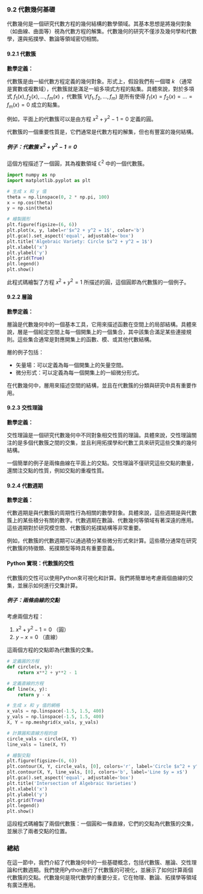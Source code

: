 ### 9.2 代數幾何基礎

代數幾何是一個研究代數方程的幾何結構的數學領域。其基本思想是將幾何對象（如曲線、曲面等）視為代數方程的解集。代數幾何的研究不僅涉及幾何學和代數學，還與拓撲學、數論等領域密切相關。

#### 9.2.1 代數簇

**數學定義：**

代數簇是由一組代數方程定義的幾何對象。形式上，假設我們有一個環  $`k`$ （通常是實數或複數域），代數簇就是滿足一組多項式方程的點集。具體來說，對於多項式  $`f_1(x), f_2(x), ..., f_m(x)`$  ，代數簇  $`V(f_1, f_2, ..., f_m)`$  是所有使得  $`f_1(x) = f_2(x) = ... = f_m(x) = 0`$  成立的點集。

例如，平面上的代數簇可以是由方程  $`x^2 + y^2 - 1 = 0`$  定義的圓。

代數簇的一個重要性質是，它們通常是代數方程的解集，但也有豐富的幾何結構。

##### 例子：代數簇  $`x^2 + y^2 - 1 = 0`$ 

這個方程描述了一個圓，其為複數領域  $`\mathbb{C}^2`$  中的一個代數簇。

```python
import numpy as np
import matplotlib.pyplot as plt

# 生成 x 和 y 值
theta = np.linspace(0, 2 * np.pi, 100)
x = np.cos(theta)
y = np.sin(theta)

# 繪製圓形
plt.figure(figsize=(6, 6))
plt.plot(x, y, label=r'$x^2 + y^2 = 1$', color='b')
plt.gca().set_aspect('equal', adjustable='box')
plt.title('Algebraic Variety: Circle $x^2 + y^2 = 1$')
plt.xlabel('x')
plt.ylabel('y')
plt.grid(True)
plt.legend()
plt.show()
```

此程式碼繪製了方程  $`x^2 + y^2 = 1`$  所描述的圓，這個圓即為代數簇的一個例子。

#### 9.2.2 層論

**數學定義：**

層論是代數幾何中的一個基本工具，它用來描述函數在空間上的局部結構。具體來說，層是一個給定空間上每一個開集上的一個集合，其中該集合滿足某些連接規則。這些集合通常是對應開集上的函數、模、或其他代數結構。

層的例子包括：

- 矢量場：可以定義為每一個開集上的矢量空間。
- 微分形式：可以定義為每一個開集上的一組微分形式。

在代數幾何中，層用來描述空間的結構，並且在代數簇的分類與研究中具有重要作用。

#### 9.2.3 交性理論

**數學定義：**

交性理論是一個研究代數幾何中不同對象相交性質的理論。具體來說，交性理論關注的是多個代數簇之間的交集，並且利用拓撲學和代數工具來研究這些交集的幾何結構。

一個簡單的例子是兩條曲線在平面上的交點。交性理論不僅研究這些交點的數量，還關注交點的性質，例如交點的重複性質。

#### 9.2.4 代數週期

**數學定義：**

代數週期是與代數簇的周期性行為相關的數學對象。具體來說，這些週期是與代數簇上的某些積分有關的數字。代數週期在數論、代數幾何等領域有著深遠的應用。這些週期對於研究模空間、代數簇的拓撲結構等非常重要。

例如，代數簇的代數週期可以通過積分某些微分形式來計算。這些積分通常在研究代數簇的特徵類、拓撲類型等時具有重要意義。

#### Python 實現：代數簇的交性

代數簇的交性可以使用Python來可視化和計算。我們將簡單地考慮兩個曲線的交集，並展示如何進行交集計算。

##### 例子：兩條曲線的交點

考慮兩個方程：
1.  $`x^2 + y^2 - 1 = 0`$ （圓）
2.  $`y - x = 0`$ （直線）

這兩個方程的交點即為代數簇的交集。

```python
# 定義圓的方程
def circle(x, y):
    return x**2 + y**2 - 1

# 定義直線的方程
def line(x, y):
    return y - x

# 生成 x 和 y 值的網格
x_vals = np.linspace(-1.5, 1.5, 400)
y_vals = np.linspace(-1.5, 1.5, 400)
X, Y = np.meshgrid(x_vals, y_vals)

# 計算圓和直線方程的值
circle_vals = circle(X, Y)
line_vals = line(X, Y)

# 繪製交點
plt.figure(figsize=(6, 6))
plt.contour(X, Y, circle_vals, [0], colors='r', label='Circle $x^2 + y^2 = 1$')
plt.contour(X, Y, line_vals, [0], colors='b', label='Line $y = x$')
plt.gca().set_aspect('equal', adjustable='box')
plt.title('Intersection of Algebraic Varieties')
plt.xlabel('x')
plt.ylabel('y')
plt.grid(True)
plt.legend()
plt.show()
```

這段程式碼繪製了兩個代數簇：一個圓和一條直線，它們的交點為代數簇的交集，並展示了兩者交點的位置。

### 總結

在這一節中，我們介紹了代數幾何中的一些基礎概念，包括代數簇、層論、交性理論和代數週期。我們使用Python進行了代數簇的可視化，並展示了如何計算兩個代數簇的交點。代數幾何是現代數學的重要分支，它在物理、數論、拓撲學等領域有廣泛應用。